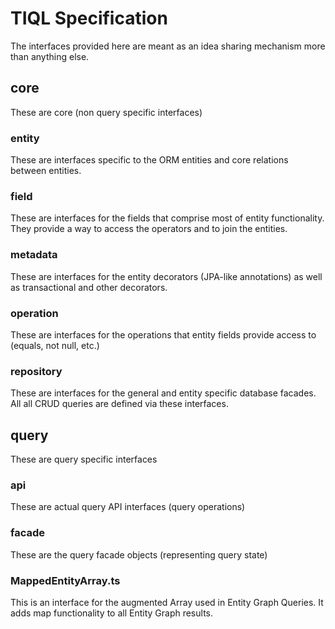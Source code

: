 # TIQL Specification

The interfaces provided here are meant as an idea sharing mechanism
more than anything else.

## core

These are core (non query specific interfaces)

### entity

These are interfaces specific to the ORM entities and core relations
between entities.

### field

These are interfaces for the fields that comprise most of entity
functionality.  They provide a way to access the operators and to join
the entities.

### metadata

These are interfaces for the entity decorators (JPA-like annotations)
as well as transactional and other decorators.

### operation

These are interfaces for the operations that entity fields provide
access to (equals, not null, etc.)

### repository

These are interfaces for the general and entity specific database
facades.  All all CRUD queries are defined via these interfaces.

## query

These are query specific interfaces

### api

These are actual query API interfaces (query operations)

### facade

These are the query facade objects (representing query state)

### MappedEntityArray.ts

This is an interface for the augmented Array used in Entity Graph
Queries.  It adds map functionality to all Entity Graph results.